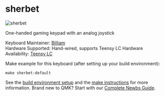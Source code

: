 # sherbet

![sherbet](https://i.imgur.com/TnBLbRW.jpg)

One-handed gaming keypad with an analog joystick

Keyboard Maintainer: [Billiam](https://github.com/billiam)  
Hardware Supported: Hand-wired, supports Teensy LC
Hardware Availability: [Teensy LC](https://www.pjrc.com/teensy/teensyLC.html)

Make example for this keyboard (after setting up your build environment):

    make sherbet:default

See the [build environment setup](https://docs.qmk.fm/#/getting_started_build_tools) and the [make instructions](https://docs.qmk.fm/#/getting_started_make_guide) for more information. Brand new to QMK? Start with our [Complete Newbs Guide](https://docs.qmk.fm/#/newbs).
